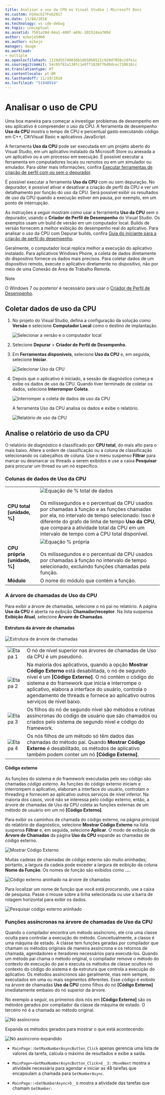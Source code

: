 ```yaml
---
title: Analisar o uso da CPU no Visual Studio | Microsoft Docs
ms.custom: H1Hack27Feb2017
ms.date: 11/04/2018
ms.technology: vs-ide-debug
ms.topic: conceptual
ms.assetid: 7501a20d-04a1-480f-a69c-201524aa709d
author: mikejo5000
ms.author: mikejo
manager: douge
ms.workload:
- multiple
ms.openlocfilehash: 1129d5574903db1d658b8521c920d7858c2dfe1c
ms.sourcegitcommit: 54c65f81a138fc1e8ff1826f7bd9dcec710618cc
ms.translationtype: HT
ms.contentlocale: pt-BR
ms.lasthandoff: 11/19/2018
ms.locfileid: "51948914"
---
```

# <a name="analyze-cpu-usage"></a>Analisar o uso de CPU 

Uma boa maneira para começar a investigar problemas de desempenho em seu aplicativo é compreender o uso da CPU. A ferramenta de desempenho **Uso da CPU** mostra o tempo de CPU e percentual gasto executando código em C++, C#/Visual Basic e aplicativos JavaScript. 

A ferramenta **Uso da CPU** pode ser executada em um projeto aberto do Visual Studio, em um aplicativo instalado da Microsoft Store ou anexada a um aplicativo ou a um processo em execução. É possível executar a ferramenta em computadores locais ou remotos ou em um simulador ou emulador. Para obter mais informações, confira [Executar ferramentas de criação de perfil com ou sem o depurador](../profiling/running-profiling-tools-with-or-without-the-debugger.md). 

É possível executar a ferramenta **Uso da CPU** com ou sem depuração. No depurador, é possível ativar e desativar a criação de perfil da CPU e ver um detalhamento por função do uso da CPU. Será possível exibir os resultados de uso da CPU quando a execução estiver em pausa, por exemplo, em um ponto de interrupção.  

As instruções a seguir mostram como usar a ferramenta **Uso da CPU** sem o depurador, usando o **Criador de Perfil de Desempenho** do Visual Studio. Os exemplos usam um build de versão em um computador local. Builds de versão fornecem a melhor exibição do desempenho real do aplicativo. Para analisar o uso da CPU com Depurar builds, confira [Guia do iniciante para a criação de perfil do desempenho](../profiling/beginners-guide-to-performance-profiling.md).

Geralmente, o computador local replica melhor a execução do aplicativo instalado. Para aplicativos Windows Phone, a coleta de dados diretamente do dispositivo fornece os dados mais precisos. Para coletar dados de um dispositivo remoto, execute o aplicativo diretamente no dispositivo, não por meio de uma Conexão de Área de Trabalho Remota. 

>[!NOTE]
>O Windows 7 ou posterior é necessário para usar o [Criador de Perfil de Desempenho](../profiling/profiling-feature-tour.md).
  
##  <a name="collect-cpu-usage-data"></a>Coletar dados de uso da CPU  
  
1. No projeto do Visual Studio, defina a configuração da solução como **Versão** e selecione **Computador Local** como o destino de implantação.  
  
    ![Selecionar a versão e o computador local](../profiling/media/cpuuse_selectreleaselocalmachine.png "Selecionar a versão e o computador local")  
  
1. Selecione **Depurar** > **Criador de Perfil de Desempenho**.  
  
1. Em **Ferramentas disponíveis**, selecione **Uso da CPU** e, em seguida, selecione **Iniciar**.  
  
    ![Selecionar Uso da CPU](../profiling/media/cpuuse_lib_choosecpuusage.png "Selecionar Uso da CPU")  
  
4. Depois que o aplicativo é iniciado, a sessão de diagnóstico começa e exibe os dados de uso da CPU. Quando tiver terminado de coletar os dados, selecione **Interromper Coleta**.  
  
   ![Interromper a coleta de dados de uso da CPU](../profiling/media/cpu_use_wt_stopcollection.png "Interromper a coleta de dados de uso da CPU")  
  
   A ferramenta Uso da CPU analisa os dados e exibe o relatório.  
  
   ![Relatório de uso da CPU](../profiling/media/cpu_use_wt_report.png "Relatório de uso da CPU")  
  

## <a name="analyze-the-cpu-usage-report"></a>Analise o relatório de uso da CPU  
  
O relatório de diagnóstico é classificado por **CPU total**, do mais alto para o mais baixo. Altere a ordem de classificação ou a coluna de classificação selecionando os cabeçalhos de coluna. Use o menu suspenso **Filtrar** para marcar ou desmarcar os threads a serem exibidos e use a caixa **Pesquisar** para procurar um thread ou um nó específico. 

###  <a name="BKMK_Call_tree_data_columns"></a> Colunas de dados de Uso da CPU  

|||  
|-|-|  
|**CPU total [unidade, %]**|![Equação de % total de dados](../profiling/media/cpu_use_wt_totalpercentequation.png "CPU_USE_WT_TotalPercentEquation")<br /><br /> Os milissegundos e o percentual da CPU usados por chamadas à função e as funções chamadas por ela, no intervalo de tempo selecionado. Isso é diferente do grafo de linha de tempo **Uso da CPU**, que compara a atividade total da CPU em um intervalo de tempo com a CPU total disponível.|  
|**CPU própria [unidade, %]**|![Equação % própria](../profiling/media/cpu_use_wt_selflpercentequation.png "CPU_USE_WT_SelflPercentEquation")<br /><br /> Os milissegundos e o percentual da CPU usados por chamadas à função no intervalo de tempo selecionado, excluindo funções chamadas pela função.|  
|**Módulo**|O nome do módulo que contém a função.   
  
###  <a name="BKMK_The_CPU_Usage_call_tree"></a> A árvore de chamadas de Uso da CPU 

Para exibir a árvore de chamadas, selecione o nó pai no relatório. A página **Uso da CPU** é aberta na exibição **Chamador/receptor**. Na lista suspensa **Exibição Atual**, selecione **Árvore de Chamadas**.  
  
####  <a name="BKMK_Call_tree_structure"></a> Estrutura da árvore de chamadas  

 ![Estrutura de árvore de chamadas](../profiling/media/cpu_use_wt_getmaxnumbercalltree_annotated.png "Estrutura de árvore de chamadas")  
  
|||  
|-|-|  
|![Etapa 1](../profiling/media/procguid_1.png "ProcGuid_1")|O nó de nível superior nas árvores de chamadas de Uso da CPU é um pseudonó.|  
|![Etapa 2](../profiling/media/procguid_2.png "ProcGuid_2")|Na maioria dos aplicativos, quando a opção **Mostrar Código Externo** está desabilitada, o nó de segundo nível é um **[Código Externo]**. O nó contém o código do sistema e do framework que inicia e interrompe o aplicativo, elabora a interface do usuário, controla o agendamento de threads e fornece ao aplicativo outros serviços de nível baixo.|  
|![Etapa 3](../profiling/media/procguid_3.png "ProcGuid_3")|Os filhos do nó de segundo nível são métodos e rotinas assíncronas do código de usuário que são chamados ou criados pelo sistema de segundo nível e código do framework.|  
|![Etapa 4](../profiling/media/procguid_4.png "ProcGuid_4")|Os nós filhos de um método só têm dados das chamadas do método pai. Quando **Mostrar Código Externo** é desabilitado, os métodos de aplicativo também podem conter um nó **[Código Externo]**.|  
  
####  <a name="BKMK_External_Code"></a> Código externo  

 As funções do sistema e do framework executadas pelo seu código são chamadas *código externo*. As funções do código externo iniciam e interrompem o aplicativo, elaboram a interface do usuário, controlam o threading e fornecem ao aplicativo outros serviços de nível inferior. Na maioria dos casos, você não se interessa pelo código externo, então, a árvore de chamadas de Uso da CPU coleta as funções externas de um método de usuário em um nó **[Código Externo]**.  
  
 Para exibir os caminhos de chamada do código externo, na página principal do relatório de diagnóstico, selecione **Mostrar Código Externo** na lista suspensa **Filtrar** e, em seguida, selecione **Aplicar**. O modo de exibição de **Árvore de Chamadas** da página **Uso da CPU** expande as chamadas de código externo.  
  
 ![Mostrar Código Externo](../profiling/media/cpu_use_wt_filterview.png "Mostrar Código Externo")  
  
 Muitas cadeias de chamadas de código externo são muito aninhadas; portanto, a largura da cadeia pode exceder a largura de exibição da coluna **Nome da Função**. Os nomes de função são exibidos como **...**.  
  
 ![Código externo aninhado na árvore de chamadas](../profiling/media/cpu_use_wt_showexternalcodetoowide.png "Código externo aninhado na árvore de chamadas")  
  
 Para localizar um nome de função que você está procurando, use a caixa de pesquisa. Passe o mouse sobre a linha selecionada ou use a barra de rolagem horizontal para exibir os dados.  
  
 ![Pesquisar código externo aninhado](../profiling/media/cpu_use_wt_showexternalcodetoowide_found.png "Pesquisar código externo aninhado")  
  
###  <a name="BKMK_Asynchronous_functions_in_the_CPU_Usage_call_tree"></a> Funções assíncronas na árvore de chamadas de Uso da CPU  

 Quando o compilador encontra um método assíncrono, ele cria uma classe oculta para controlar a execução do método. Conceitualmente, a classe é uma máquina de estado. A classe tem funções geradas por compilador que chamam os métodos originais de maneira assíncrona e os retornos de chamada, agendadores e iteradores necessários para executá-los. Quando um método pai chama o método original, o compilador remove o método do contexto de execução do pai e executa os métodos de classe ocultos no contexto do código do sistema e da estrutura que controla a execução do aplicativo. Os métodos assíncronos são geralmente, mas nem sempre, executados em uma ou mais segmentos diferentes. Esse código é exibido na árvore de chamadas **Uso da CPU** como filhos do nó **[Código Externo]** imediatamente embaixo do nó superior da árvore.  

No exemplo a seguir, os primeiros dois nós em **[Código Externo]** são os métodos gerados por compilador da classe da máquina de estado. O terceiro nó é a chamada ao método original. 
  
![Nó assíncrono](media/cpu_use_wt_getmaxnumberasync_selected.png "Nó assíncrono")  

Expanda os métodos gerados para mostrar o que está acontecendo:

![Nó assíncrono expandido](media/cpu_use_wt_getmaxnumberasync_expandedcalltree.png "Nó assíncrono expandido")  

- `MainPage::GetMaxNumberAsyncButton_Click` apenas gerencia uma lista de valores da tarefa, calcula o máximo de resultados e exibe a saída.
  
- `MainPage+<GetMaxNumberAsyncButton_Click>d__3::MoveNext` mostra a atividade necessária para agendar e iniciar as 48 tarefas que encapsulam a chamada para `GetNumberAsync`.
  
- `MainPage::<GetNumberAsync>b__b` mostra a atividade das tarefas que chamam `GetNumber`.
